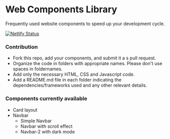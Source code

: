 # Web Components Library   

    
Frequently used website components to speed up your development cycle. 
     
[![Netlify Status](https://api.netlify.com/api/v1/badges/66adbf0b-e63e-46ff-9906-405f7f07692a/deploy-status)](https://app.netlify.com/sites/webclib/deploys)     
 
   
### Contribution   
- Fork this repo, add your components, and submit it a s pull request. 
- Organize the code in folders with appropriate names. Please don't use spaces in foldernames.
- Add only the necessary HTML, CSS and Javascript code.
- Add a README.md file in each folder indicating the dependencies/frameworks used and any other relevant details.   
   
### Components currently available   

- Card layout
- Navbar
    - Simple Navbar
    - Navbar with scroll effect
    - Navbar-2 with dark mode


